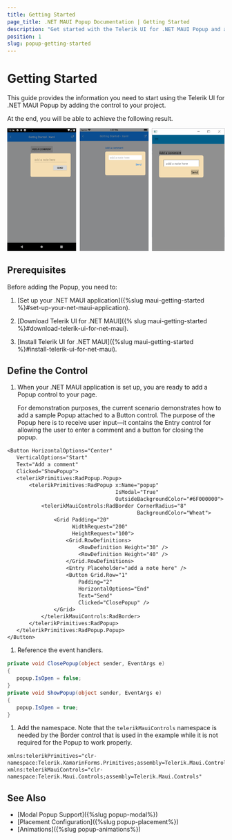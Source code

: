 ```yaml
---
title: Getting Started
page_title: .NET MAUI Popup Documentation | Getting Started
description: "Get started with the Telerik UI for .NET MAUI Popup and add the control to your .NET MAUI project."
position: 1
slug: popup-getting-started
---
```


# Getting Started

This guide provides the information you need to start using the Telerik UI for .NET MAUI Popup by adding the control to your project.

At the end, you will be able to achieve the following result.

![RadPopup](images/popup_getting_started.png)

## Prerequisites

Before adding the Popup, you need to:

1. [Set up your .NET MAUI application]({%slug maui-getting-started %}#set-up-your-net-maui-application).

1. [Download Telerik UI for .NET MAUI]({% slug maui-getting-started %}#download-telerik-ui-for-net-maui).

1. [Install Telerik UI for .NET MAUI]({%slug maui-getting-started %}#install-telerik-ui-for-net-maui).

## Define the Control

1. When your .NET MAUI application is set up, you are ready to add a Popup control to your page.

	For demonstration purposes, the current scenario demonstrates how to add a sample Popup attached to a Button control. The purpose of the Popup here is to receive user input&mdash;it contains the Entry control for allowing the user to enter a comment and a button for closing the popup.

 ```XAML
<Button HorizontalOptions="Center"
	VerticalOptions="Start"
	Text="Add a comment"
	Clicked="ShowPopup">
	<telerikPrimitives:RadPopup.Popup>
		<telerikPrimitives:RadPopup x:Name="popup"
									IsModal="True"
									OutsideBackgroundColor="#6F000000">
			<telerikMauiControls:RadBorder CornerRadius="8"
										   BackgroundColor="Wheat">
				<Grid Padding="20"
					  WidthRequest="200"
					  HeightRequest="100">
					<Grid.RowDefinitions>
						<RowDefinition Height="30" />
						<RowDefinition Height="40" />
					</Grid.RowDefinitions>
					<Entry Placeholder="add a note here" />
					<Button Grid.Row="1"
						Padding="2"
						HorizontalOptions="End"
						Text="Send"
						Clicked="ClosePopup" />
				</Grid>
			</telerikMauiControls:RadBorder>
		</telerikPrimitives:RadPopup>
	</telerikPrimitives:RadPopup.Popup>
</Button>
 ```

1. Reference the event handlers.

 ```C#
private void ClosePopup(object sender, EventArgs e)
{
    popup.IsOpen = false;
}
private void ShowPopup(object sender, EventArgs e)
{
    popup.IsOpen = true;
}
 ```

1. Add the namespace. Note that the `telerikMauiControls` namespace is needed by the Border control that is used in the example while it is not required for the Popup to work properly.

 ```XAML
xmlns:telerikPrimitives="clr-namespace:Telerik.XamarinForms.Primitives;assembly=Telerik.Maui.Controls.Compatibility"
xmlns:telerikMauiControls="clr-namespace:Telerik.Maui.Controls;assembly=Telerik.Maui.Controls"
 ```

## See Also

- [Modal Popup Support]({%slug popup-modal%})
- [Placement Configuration]({%slug popup-placement%})
- [Animations]({%slug popup-animations%})
